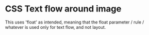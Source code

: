 # CSS Text flow around image

This uses 'float' as intended, meaning that the float parameter / rule / whatever is used only for text flow, and not layout.
